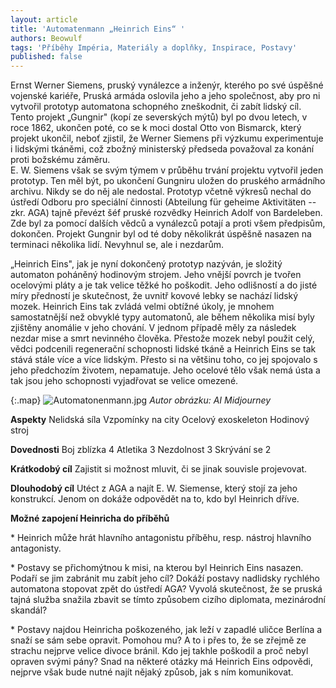 ```yaml
---
layout: article
title: 'Automatenmann „Heinrich Eins“ '
authors: Beowulf
tags: 'Příběhy Impéria, Materiály a doplňky, Inspirace, Postavy'
published: false
---
```

Ernst Werner Siemens, pruský vynálezce a inženýr, kterého po své úspěšné vojenské kariéře, Pruská armáda oslovila jeho a jeho společnost, aby pro ni vytvořil prototyp automatona schopného zneškodnit, či zabít lidský cíl. Tento projekt „Gungnir" (kopí ze severských mýtů) byl po dvou letech, v roce 1862, ukončen poté, co se k moci dostal Otto von Bismarck, který projekt ukončil, neboť zjistil, že Werner Siemens při výzkumu experimentuje i lidskými tkáněmi, což zbožný ministerský předseda považoval za konání proti božskému záměru.  
E. W. Siemens však se svým týmem v průběhu trvání projektu vytvořil jeden prototyp. Ten měl být, po ukončení Gungniru uložen do pruského armádního archivu. Nikdy se do něj ale nedostal. Prototyp včetně výkresů nechal do ústředí Odboru pro speciální činnosti (Abteilung für geheime Aktivitäten -- zkr. AGA) tajně převézt šéf pruské rozvědky Heinrich Adolf von Bardeleben. Zde byl za pomocí dalších vědců a vynálezců potají a proti všem předpisům, dokončen. Projekt Gungnir byl od té doby několikrát úspěšně nasazen na terminaci několika lidí. Nevyhnul se, ale i nezdarům. 

„Heinrich Eins", jak je nyní dokončený prototyp nazýván, je složitý automaton poháněný hodinovým strojem. Jeho vnější povrch je tvořen ocelovými pláty a je tak velice těžké ho poškodit. Jeho odlišností a do jisté míry předností je skutečnost, že uvnitř kovové lebky se nachází lidský mozek. Heinrich Eins tak zvládá velmi obtížné úkoly, je mnohem samostatnější než obvyklé typy automatonů, ale během několika misí byly zjištěny anomálie v jeho chování. V jednom případě měly za následek nezdar mise a smrt nevinného člověka. Přestože mozek nebyl použit celý, vědci podcenili regenerační schopnosti lidské tkáně a Heinrich Eins se tak stává stále více a více lidským. Přesto si na většinu toho, co jej spojovalo s jeho předchozím životem, nepamatuje. Jeho ocelové tělo však nemá ústa a tak jsou jeho schopnosti vyjadřovat se velice omezené. 

{:.map}
![Automatonenmann.jpg]({{site.baseurl}}/90/Automatonenmann.jpg)
_Autor obrázku: AI Midjourney_

**Aspekty**
Nelidská síla 
Vzpomínky na city 
Ocelový exoskeleton 
Hodinový stroj 

**Dovednosti**
Boj zblízka 4 
Atletika 3 
Nezdolnost 3 
Skrývání se 2 

**Krátkodobý cíl** 
Zajistit si možnost mluvit, či se jinak souvisle projevovat. 

**Dlouhodobý cíl** 
Utéct z AGA a najít E. W. Siemense, který stojí za jeho konstrukcí. Jenom on dokáže odpovědět na to, kdo byl Heinrich dříve. 

**Možné zapojení Heinricha do příběhů** 

\* Heinrich může hrát hlavního antagonistu příběhu, resp. nástroj hlavního antagonisty. 

\* Postavy se přichomýtnou k misi, na kterou byl Heinrich Eins nasazen. Podaří se jim zabránit mu zabít jeho cíl? Dokáží postavy nadlidsky rychlého automatona stopovat zpět do ústředí AGA? Vyvolá skutečnost, že se pruská tajná služba snažila zbavit se tímto způsobem cizího diplomata, mezinárodní skandál? 

\* Postavy najdou Heinricha poškozeného, jak leží v zapadlé uličce Berlína a snaží se sám sebe opravit. Pomohou mu? A to i přes to, že se zřejmě ze strachu nejprve velice divoce bránil. Kdo jej takhle poškodil a proč nebyl opraven svými pány? Snad na některé otázky má Heinrich Eins odpovědi, nejprve však bude nutné najít nějaký způsob, jak s ním komunikovat. 